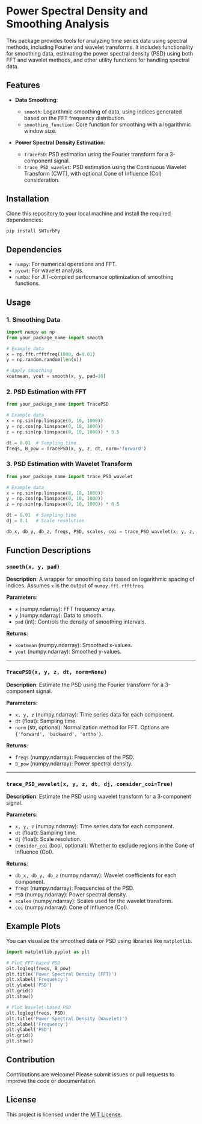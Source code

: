 # Power Spectral Density and Smoothing Analysis

This package provides tools for analyzing time series data using spectral methods, including Fourier and wavelet transforms. It includes functionality for smoothing data, estimating the power spectral density (PSD) using both FFT and wavelet methods, and other utility functions for handling spectral data.

## Features

- **Data Smoothing**:
  - `smooth`: Logarithmic smoothing of data, using indices generated based on the FFT frequency distribution.
  - `smoothing_function`: Core function for smoothing with a logarithmic window size.

- **Power Spectral Density Estimation**:
  - `TracePSD`: PSD estimation using the Fourier transform for a 3-component signal.
  - `trace_PSD_wavelet`: PSD estimation using the Continuous Wavelet Transform (CWT), with optional Cone of Influence (CoI) consideration.

## Installation

Clone this repository to your local machine and install the required dependencies:

```bash
pip install SWTurbPy
```

## Dependencies

- `numpy`: For numerical operations and FFT.
- `pycwt`: For wavelet analysis.
- `numba`: For JIT-compiled performance optimization of smoothing functions.

## Usage

### 1. Smoothing Data

```python
import numpy as np
from your_package_name import smooth

# Example data
x = np.fft.rfftfreq(1000, d=0.01)
y = np.random.random(len(x))

# Apply smoothing
xoutmean, yout = smooth(x, y, pad=10)
```

### 2. PSD Estimation with FFT

```python
from your_package_name import TracePSD

# Example data
x = np.sin(np.linspace(0, 10, 1000))
y = np.cos(np.linspace(0, 10, 1000))
z = np.sin(np.linspace(0, 10, 1000)) * 0.5

dt = 0.01  # Sampling time
freqs, B_pow = TracePSD(x, y, z, dt, norm='forward')
```

### 3. PSD Estimation with Wavelet Transform

```python
from your_package_name import trace_PSD_wavelet

# Example data
x = np.sin(np.linspace(0, 10, 1000))
y = np.cos(np.linspace(0, 10, 1000))
z = np.sin(np.linspace(0, 10, 1000)) * 0.5

dt = 0.01  # Sampling time
dj = 0.1   # Scale resolution

db_x, db_y, db_z, freqs, PSD, scales, coi = trace_PSD_wavelet(x, y, z, dt, dj, consider_coi=True)
```

## Function Descriptions

### `smooth(x, y, pad)`

**Description**: A wrapper for smoothing data based on logarithmic spacing of indices. Assumes `x` is the output of `numpy.fft.rfftfreq`.

**Parameters**:
- `x` (numpy.ndarray): FFT frequency array.
- `y` (numpy.ndarray): Data to smooth.
- `pad` (int): Controls the density of smoothing intervals.

**Returns**:
- `xoutmean` (numpy.ndarray): Smoothed x-values.
- `yout` (numpy.ndarray): Smoothed y-values.

---

### `TracePSD(x, y, z, dt, norm=None)`

**Description**: Estimate the PSD using the Fourier transform for a 3-component signal.

**Parameters**:
- `x, y, z` (numpy.ndarray): Time series data for each component.
- `dt` (float): Sampling time.
- `norm` (str, optional): Normalization method for FFT. Options are `{'forward', 'backward', 'ortho'}`.

**Returns**:
- `freqs` (numpy.ndarray): Frequencies of the PSD.
- `B_pow` (numpy.ndarray): Power spectral density.

---

### `trace_PSD_wavelet(x, y, z, dt, dj, consider_coi=True)`

**Description**: Estimate the PSD using wavelet transform for a 3-component signal.

**Parameters**:
- `x, y, z` (numpy.ndarray): Time series data for each component.
- `dt` (float): Sampling time.
- `dj` (float): Scale resolution.
- `consider_coi` (bool, optional): Whether to exclude regions in the Cone of Influence (CoI).

**Returns**:
- `db_x, db_y, db_z` (numpy.ndarray): Wavelet coefficients for each component.
- `freqs` (numpy.ndarray): Frequencies of the PSD.
- `PSD` (numpy.ndarray): Power spectral density.
- `scales` (numpy.ndarray): Scales used for the wavelet transform.
- `coi` (numpy.ndarray): Cone of Influence (CoI).

## Example Plots

You can visualize the smoothed data or PSD using libraries like `matplotlib`.

```python
import matplotlib.pyplot as plt

# Plot FFT-based PSD
plt.loglog(freqs, B_pow)
plt.title('Power Spectral Density (FFT)')
plt.xlabel('Frequency')
plt.ylabel('PSD')
plt.grid()
plt.show()

# Plot Wavelet-based PSD
plt.loglog(freqs, PSD)
plt.title('Power Spectral Density (Wavelet)')
plt.xlabel('Frequency')
plt.ylabel('PSD')
plt.grid()
plt.show()
```

## Contribution

Contributions are welcome! Please submit issues or pull requests to improve the code or documentation.

## License

This project is licensed under the [MIT License](LICENSE).

